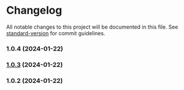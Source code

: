 # Changelog

All notable changes to this project will be documented in this file. See [standard-version](https://github.com/conventional-changelog/standard-version) for commit guidelines.

### 1.0.4 (2024-01-22)

### [1.0.3](https://github.com/lek890/avataaars/compare/v1.0.2...v1.0.3) (2024-01-22)

### 1.0.2 (2024-01-22)
